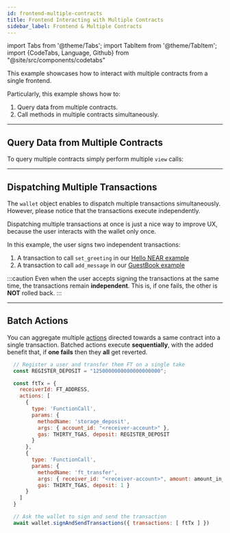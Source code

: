 ```yaml
---
id: frontend-multiple-contracts
title: Frontend Interacting with Multiple Contracts
sidebar_label: Frontend & Multiple Contracts
---
```


import Tabs from '@theme/Tabs';
import TabItem from '@theme/TabItem';
import {CodeTabs, Language, Github} from "@site/src/components/codetabs"

This example showcases how to interact with multiple contracts from a single frontend.

Particularly, this example shows how to:

1. Query data from multiple contracts.
2. Call methods in multiple contracts simultaneously.

---

## Query Data from Multiple Contracts

To query multiple contracts simply perform multiple `view` calls:

<Language value="🌐 JavaScript" language="ts">
  <Github fname="index.js"
        url="https://github.com/near-examples/frontend-multiple-contracts/blob/main/frontend/index.js"
        start="70" end="76" />
</Language>

---

## Dispatching Multiple Transactions

The `wallet` object enables to dispatch multiple transactions simultaneously. However, please notice that the transactions execute independently.

Dispatching multiple transactions at once is just a nice way to improve UX, because the user interacts with the wallet only once.

<Language value="🌐 JavaScript" language="ts">
  <Github fname="index.js"
          url="https://github.com/near-examples/frontend-multiple-contracts/blob/main/frontend/index.js"
          start="39" end="66" />
</Language>

In this example, the user signs two independent transactions:

1. A transaction to call `set_greeting` in our [Hello NEAR example](https://github.com/near-examples/hello-near-examples)
2. A transaction to call `add_message` in our [GuestBook example](https://github.com/near-examples/guest-book-examples)

:::caution
Even when the user accepts signing the transactions at the same time, the transactions remain **independent**. This is, if one fails, the other is **NOT** rolled back.
:::

---

## Batch Actions

You can aggregate multiple [actions](../../2.develop/contracts/actions.md) directed towards a same contract into a single transaction. Batched actions execute **sequentially**, with the added benefit that, if **one fails** then they **all** get reverted.

```js
  // Register a user and transfer them FT on a single take
  const REGISTER_DEPOSIT = "1250000000000000000000";

  const ftTx = {
    receiverId: FT_ADDRESS,
    actions: [
      {
        type: 'FunctionCall',
        params: {
          methodName: 'storage_deposit',
          args: { account_id: "<receiver-account>" },
          gas: THIRTY_TGAS, deposit: REGISTER_DEPOSIT
        }
      },
      {
        type: 'FunctionCall',
        params: {
          methodName: 'ft_transfer',
          args: { receiver_id: "<receiver-account>", amount: amount_in_yocto },
          gas: THIRTY_TGAS, deposit: 1 }
      }
    ]
  }

  // Ask the wallet to sign and send the transaction
  await wallet.signAndSendTransactions({ transactions: [ ftTx ] })
```
